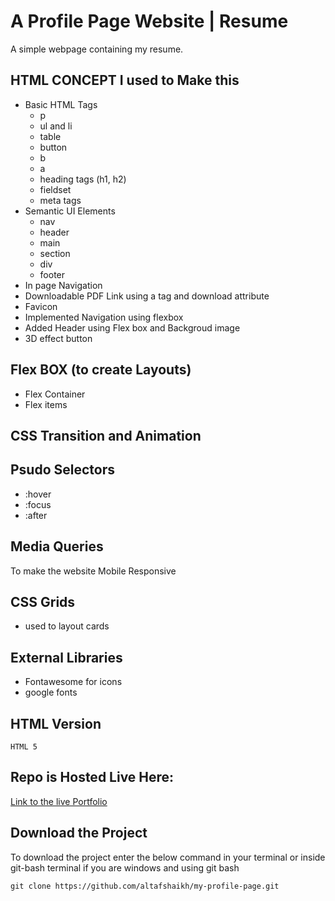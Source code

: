 # A Profile Page Website | Resume
A simple webpage containing my resume.

## HTML CONCEPT I used to Make this

- Basic HTML Tags
  - p
  - ul and li
  - table
  - button
  - b
  - a
  - heading tags (h1, h2)
  - fieldset
  - meta tags
- Semantic UI Elements
  - nav
  - header
  - main
  - section
  - div
  - footer
- In page Navigation
- Downloadable PDF Link using a tag and download attribute
- Favicon
- Implemented Navigation using flexbox
- Added Header using Flex box and Backgroud image
- 3D effect button

## Flex BOX (to create Layouts)
- Flex Container
- Flex items

## CSS Transition and Animation

## Psudo Selectors
- :hover
- :focus
- :after

## Media Queries
To make the website Mobile Responsive

## CSS Grids
- used to layout cards

## External Libraries
- Fontawesome for icons
- google fonts
  
## HTML Version
`HTML 5`

## Repo is Hosted Live Here:
[Link to the live Portfolio](https://ialtafshaikh.github.io/profile-page/)

## Download the Project
To download the project enter the below command in your terminal or inside git-bash terminal if you are windows and using git bash  

```
git clone https://github.com/altafshaikh/my-profile-page.git

```
